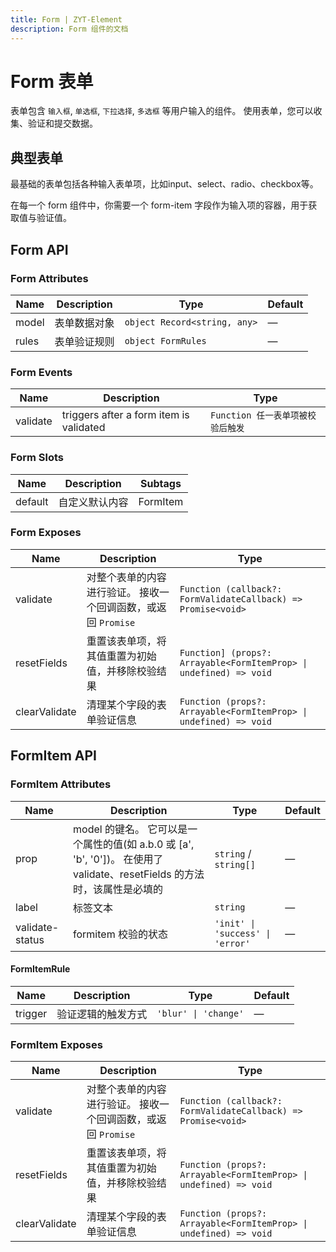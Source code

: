 ```yaml
---
title: Form | ZYT-Element
description: Form 组件的文档
---
```


# Form 表单

表单包含 `输入框`, `单选框`, `下拉选择`, `多选框` 等用户输入的组件。 
使用表单，您可以收集、验证和提交数据。

## 典型表单

最基础的表单包括各种输入表单项，比如input、select、radio、checkbox等。

在每一个 form 组件中，你需要一个 form-item 字段作为输入项的容器，用于获取值与验证值。

<preview path="../demo/Form/Basic.vue" title="典型表单" description="Form 典型表单"></preview>

## Form API

### Form Attributes

| Name                              | Description                                                                                                                                                                              | Type                                           | Default |
| --------------------------------- | ---------------------------------------------------------------------------------------------------------------------------------------------------------------------------------------- | ---------------------------------------------- | ------- |
| model                             | 表单数据对象	                                                                                                                                                                  | `object Record<string, any>`                 | —       |
| rules                             | 表单验证规则	                                                                                                                                                                | `object FormRules`                           | —       |

### Form Events

| Name     | Description                             | Type                                                                         |
| -------- | --------------------------------------- | ---------------------------------------------------------------------------- |
| validate | triggers after a form item is validated | `Function 任一表单项被校验后触发` |

### Form Slots

| Name    | Description               | Subtags  |
| ------- | ------------------------- | -------- |
| default | 自定义默认内容	 | FormItem |

### Form Exposes

| Name          | Description                                                        | Type                                                                                                                              |
| ------------- | ------------------------------------------------------------------ | --------------------------------------------------------------------------------------------------------------------------------- |
| validate      | 对整个表单的内容进行验证。 接收一个回调函数，或返回 `Promise` | `Function (callback?: FormValidateCallback) => Promise<void>`                                                                   |
| resetFields   | 重置该表单项，将其值重置为初始值，并移除校验结果               | `Function] (props?: Arrayable<FormItemProp> \| undefined) => void`                                                               |
| clearValidate | 清理某个字段的表单验证信息                     | `Function (props?: Arrayable<FormItemProp> \| undefined) => void`                                                               |

## FormItem API

### FormItem Attributes

| Name            | Description                                                                                                                                                            | Type                                                | Default |
| --------------- | ---------------------------------------------------------------------------------------------------------------------------------------------------------------------- | --------------------------------------------------- | ------- |
| prop            |model 的键名。 它可以是一个属性的值(如 a.b.0 或 [a', 'b', '0'])。 在使用了 validate、resetFields 的方法时，该属性是必填的 | `string` / `string[]`                     | —       |
| label           | 标签文本	                                                                                                                                                            | `string`                                           | —       |
| validate-status | formitem 校验的状态                                                                                                                                          |  `'init' \| 'success' \| 'error'` | —       |

#### FormItemRule

| Name    | Description                     | Type                        | Default |
| ------- | ------------------------------- | --------------------------- | ------- |
| trigger | 验证逻辑的触发方式	 | `'blur' \| 'change'` | —       |

### FormItem Exposes

| Name          | Description                                                        | Type                                                                                                                              |
| ------------- | ------------------------------------------------------------------ | --------------------------------------------------------------------------------------------------------------------------------- |
| validate      | 对整个表单的内容进行验证。 接收一个回调函数，或返回 `Promise` | `Function (callback?: FormValidateCallback) => Promise<void>`                                                                   |
| resetFields   | 重置该表单项，将其值重置为初始值，并移除校验结果               | `Function (props?: Arrayable<FormItemProp> \| undefined) => void`                                                               |
| clearValidate | 清理某个字段的表单验证信息                     | `Function (props?: Arrayable<FormItemProp> \| undefined) => void`                                                               |
